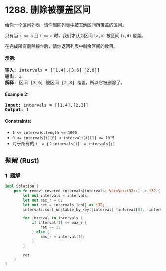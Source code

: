 # 1288. 删除被覆盖区间
给你一个区间列表，请你删除列表中被其他区间所覆盖的区间。

只有当 `c <= a` 且 `b <= d` 时，我们才认为区间 `[a,b)` 被区间 `[c,d)` 覆盖。

在完成所有删除操作后，请你返回列表中剩余区间的数目。

#### 示例:
<pre>
<strong>输入:</strong> intervals = [[1,4],[3,6],[2,8]]
<strong>输出:</strong> 2
<strong>解释:</strong> 区间 [3,6] 被区间 [2,8] 覆盖，所以它被删除了。
</pre>

#### Example 2:
<pre>
<strong>Input:</strong> intervals = [[1,4],[2,3]]
<strong>Output:</strong> 1
</pre>

#### Constraints:
* `1 <= intervals.length <= 1000`
* `0 <= intervals[i][0] < intervals[i][1] <= 10^5`
* 对于所有的 `i != j`：`intervals[i] != intervals[j]`

## 题解 (Rust)

### 1. 题解
```Rust
impl Solution {
    pub fn remove_covered_intervals(intervals: Vec<Vec<i32>>) -> i32 {
        let mut intervals = intervals;
        let mut max_r = 0;
        let mut ret = intervals.len() as i32;
        intervals.sort_unstable_by_key(|interval| (interval[0], -interval[1]));

        for interval in intervals {
            if interval[1] <= max_r {
                ret -= 1;
            } else {
                max_r = interval[1];
            }
        }

        ret
    }
}
```
